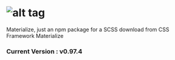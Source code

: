 ![alt tag](https://raw.github.com/dogfalo/materialize/master/images/materialize.gif)
===========

Materialize, just an npm package for a SCSS download from CSS Framework Materialize

### Current Version : v0.97.4
